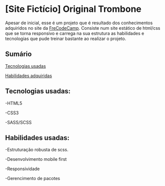 # [Site Fictício]  Original Trombone


Apesar de inicial, esse é um projeto que é resultado dos conhecimentos adquiridos no site da [FreCodeCamp](https://www.freecodecamp.org/). Consiste num site estático de html/css que se torna responsivo e carrega na sua estrutura as habilidades e tecnologias que pude treinar bastante ao realizar o projeto.

## Sumário

[Tecnologias usadas](#tecs)

[Habilidades adquiridas](#habs)


## Tecnologias usadas:  <a id="tecs"></a>

-HTML5

-CSS3

-SASS/SCSS


## Habilidades usadas:  <a id="habs"></a>

-Estruturação robusta de scss.

-Desenvolvimento mobile first

-Responsividade

-Gerencimento de pacotes



